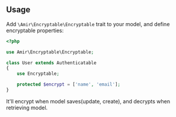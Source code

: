 ## Usage

Add `\Amir\Encryptable\Encryptable` trait to your model, and define encryptable properties:

```php
<?php

use Amir\Encryptable\Encryptable;

class User extends Authenticatable
{
    use Encryptable;

    protected $encrypt = ['name', 'email'];
}
```

It'll encrypt when model saves(update, create), and decrypts when retrieving model.
